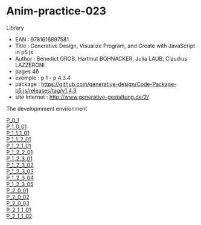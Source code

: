 # Anim-practice-023

Library 
- EAN : 9781616897581
- Title : Generative Design, Visualize Program, and Create with JavaScript in p5.js
- Author : Benedict GROB, Hartmut BOHNACKER, Julia LAUB, Claudius LAZZERONI
- pages 46
- exemple : p 1 - p 4.3.4
- package : https://github.com/generative-design/Code-Package-p5.js/releases/tag/v1.4.3
- site Internet : http://www.generative-gestaltung.de/2/

The developmment environment

[P_0_1](library/9781616897581/P_0_1.html)   <br>
[P_1_0_01](library/9781616897581/01_P/P_1_0_01/) <br>
[P_1_1_1_01](library/9781616897581/01_P/P_1_1_1_01/) <br>
[P_1_1_2_01](library/9781616897581/01_P/P_1_1_2_01/) <br>
[P_1_2_1_01](library/9781616897581/01_P/P_1_2_1_01/) <br>
[P_1_2_2_01](library/9781616897581/01_P/P_1_2_2_01/) <br>
[P_1_2_3_01](library/9781616897581/01_P/P_1_2_3_01/) <br>
[P_1_2_3_02](library/9781616897581/01_P/P_1_2_3_02/) <br>
[P_1_2_3_03](library/9781616897581/01_P/P_1_2_3_03/) <br>
[P_1_2_3_04](library/9781616897581/01_P/P_1_2_3_04/) <br>
[P_1_2_3_05](library/9781616897581/01_P/P_1_2_3_05/) <br>
[P_2_0_01](library/9781616897581/01_P/P_2_0_01/) <br>
[P_2_0_02](library/9781616897581/01_P/P_2_0_02/) <br>
[P_2_0_03](library/9781616897581/01_P/P_2_0_03/) <br>
[P_2_1_1_01](library/9781616897581/01_P/P_2_1_1_01/) <br>
[P_2_1_1_02](library/9781616897581/01_P/P_2_1_1_02/) <br>